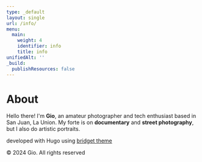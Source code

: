 ```yaml
---
type: _default
layout: single
url: /info/
menu:
  main:
    weight: 4
    identifier: info
    title: info
unifiedAlt: ''
_build:
  publishResources: false
---
```


# About

Hello there! I'm **Gio**, an amateur photographer and tech enthusiast based in San Juan, La Union. My forte is on **documentary** and **street photography**, but I also do artistic portraits.

developed with Hugo using <u>[bridget theme](https://github.com/Sped0n/bridget)</u>

&copy; 2024 Gio. All rights reserved

